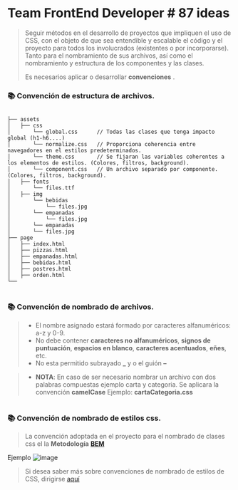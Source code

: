 # Team FrontEnd Developer # 87 ideas

>Seguir métodos en el desarrollo de proyectos que impliquen el uso de CSS, con el objeto de que sea entendible y escalable el código y el proyecto para todos los involucrados (existentes o por incorporarse).  Tanto para el nombramiento de sus archivos, así como el nombramiento y estructura de los componentes y las clases.
> 
>Es necesarios aplicar o desarrollar **convenciones** . 

### 📚 Convención de estructura de archivos.


~~~

├── assets
│   ├── css
│   	└── global.css      // Todas las clases que tenga impacto global (h1-h6....)
│   	└── normalize.css   // Proporciona coherencia entre navegadores en el estilos predeterminados.
│   	└── theme.css       // Se fijaran las variables coherentes a los elementos de estilos. (Colores, filtros, background).
│   	└── component.css   // Un archivo separado por componente. (Colores, filtros, background).
│   ├── fonts
│   	└── files.ttf
│   ├── img
│   	└── bebidas
│   		└── files.jpg
│   	└── empanadas
│   		└── files.jpg
│   	└── empanadas
│   	└── files.jpg
├── page
│   ├── index.html
│   ├── pizzas.html
│   ├── empanadas.html
│   ├── bebidas.html
│   ├── postres.html
│   ├── orden.html
└── 
~~~

#

### 📚 Convención de nombrado de archivos.


> - El nombre asignado estará formado por caracteres alfanuméricos: a-z y 0-9.
> - No debe contener **caracteres no alfanuméricos**, **signos de puntuación**, **espacios en blanco**, **caracteres acentuados**, **eñes**, etc.
> - No esta permitido subrayado **_** y o el guión **–**

> - **NOTA**: En caso de ser necesario nombrar un archivo con dos palabras compuestas ejemplo carta y categoria.
> Se aplicara la convención **camelCase**
> Ejemplo: **cartaCategoria.css**


#

### 📚 Convención de nombrado de estilos css.

> La convención adoptada en el proyecto para el nombrado de clases css el la **Metodología** [**BEM**](http://getbem.com/introduction/)

Ejemplo
![image](https://api-donremolo.vercel.app/bemExample.png)



> Si desea saber más sobre convenciones de nombrado de estilos de CSS, dirigirse [aquí](https://celsiusaray.notion.site/Convenciones-aplicadas-a-nombre-de-clases-en-CSS-BEM-OOCSS-SMACSS-f8c647e576624fd1b220a9789a79645a)
